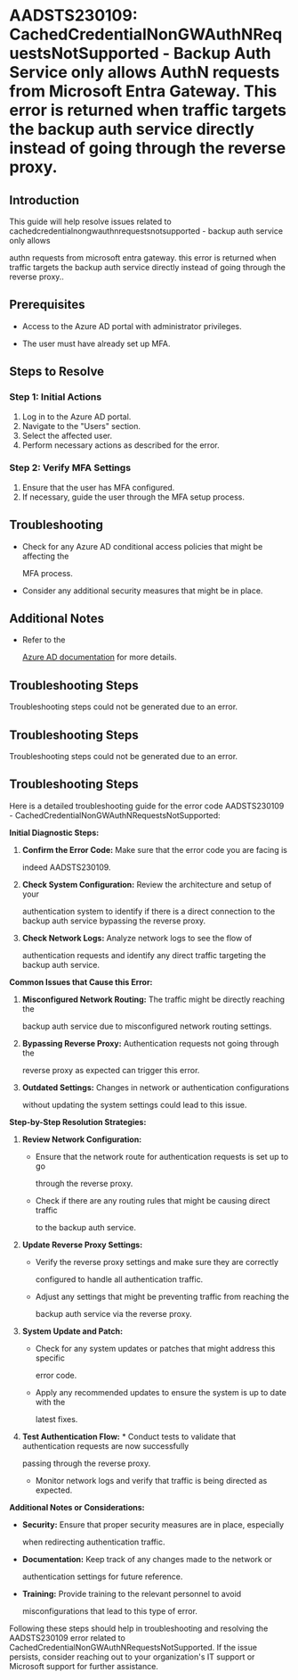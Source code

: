 # AADSTS230109: CachedCredentialNonGWAuthNRequestsNotSupported - Backup Auth Service only allows AuthN requests from Microsoft Entra Gateway. This error is returned when traffic targets the backup auth service directly instead of going through the reverse proxy.


## Introduction

This guide will help resolve issues related to
cachedcredentialnongwauthnrequestsnotsupported - backup auth service only allows

authn requests from microsoft entra gateway. this error is returned when traffic
targets the backup auth service directly instead of going through the reverse
proxy..


## Prerequisites


* Access to the Azure AD portal with administrator privileges.

* The user must have already set up MFA.


## Steps to Resolve


### Step 1: Initial Actions

1. Log in to the Azure AD portal.
2. Navigate to the "Users" section.
3. Select the affected user.
4. Perform necessary actions as described for the error.


### Step 2: Verify MFA Settings

1. Ensure that the user has MFA configured.
2. If necessary, guide the user through the MFA setup process.


## Troubleshooting


* Check for any Azure AD conditional access policies that might be affecting the

  MFA process.

* Consider any additional security measures that might be in place.


## Additional Notes


* Refer to the

  [Azure AD 
documentation](https://learn.microsoft.com/en-us/azure/active-directory/)
  for more details.


## Troubleshooting Steps

Troubleshooting steps could not be generated due to an error.


## Troubleshooting Steps

Troubleshooting steps could not be generated due to an error.


## Troubleshooting Steps

Here is a detailed troubleshooting guide for the error code AADSTS230109 -
CachedCredentialNonGWAuthNRequestsNotSupported:

**Initial Diagnostic Steps:** 

1. **Confirm the Error Code:** Make sure that the error code you are facing is

   indeed AADSTS230109.
2. **Check System Configuration:** Review the architecture and setup of your

   authentication system to identify if there is a direct connection to the
   backup auth service bypassing the reverse proxy.
3. **Check Network Logs:** Analyze network logs to see the flow of

   authentication requests and identify any direct traffic targeting the backup
   auth service.

**Common Issues that Cause this Error:** 

1. **Misconfigured Network Routing:** The traffic might be directly reaching the

   backup auth service due to misconfigured network routing settings.
2. **Bypassing Reverse Proxy:** Authentication requests not going through the

   reverse proxy as expected can trigger this error.
3. **Outdated Settings:** Changes in network or authentication configurations

   without updating the system settings could lead to this issue.

**Step-by-Step Resolution Strategies:** 

1. **Review Network Configuration:** 

   * Ensure that the network route for authentication requests is set up to go

     through the reverse proxy.
   * Check if there are any routing rules that might be causing direct traffic

     to the backup auth service.

2. **Update Reverse Proxy Settings:** 

   * Verify the reverse proxy settings and make sure they are correctly

     configured to handle all authentication traffic.
   * Adjust any settings that might be preventing traffic from reaching the

     backup auth service via the reverse proxy.

3. **System Update and Patch:** 

   * Check for any system updates or patches that might address this specific

     error code.
   * Apply any recommended updates to ensure the system is up to date with the

     latest fixes.

4. **Test Authentication Flow:**    * Conduct tests to validate that 
authentication requests are now successfully

     passing through the reverse proxy.
   * Monitor network logs and verify that traffic is being directed as expected.

**Additional Notes or Considerations:**


* **Security:** Ensure that proper security measures are in place, especially

  when redirecting authentication traffic.

* **Documentation:** Keep track of any changes made to the network or

  authentication settings for future reference.

* **Training:** Provide training to the relevant personnel to avoid

  misconfigurations that lead to this type of error.

Following these steps should help in troubleshooting and resolving the
AADSTS230109 error related to CachedCredentialNonGWAuthNRequestsNotSupported. If
the issue persists, consider reaching out to your organization's IT support or
Microsoft support for further assistance.